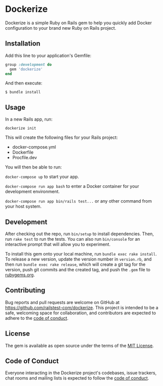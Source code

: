 # Dockerize

Dockerize is a simple Ruby on Rails gem to help you quickly add Docker configuration to your brand new Ruby on Rails project.

## Installation

Add this line to your application's Gemfile:

```ruby
group :development do
  gem 'dockerize'
end
```

And then execute:

    $ bundle install

## Usage

In a new Rails app, run:

```
dockerize init
```

This will create the following files for your Rails project:

- docker-compose.yml
- Dockerfile
- Procfile.dev

You will then be able to run:

`docker-compose up` to start your app.

`docker-compose run app bash` to enter a Docker container for your development environment.

`docker-compose run app bin/rails test...` or any other command from your host system.

## Development

After checking out the repo, run `bin/setup` to install dependencies. Then, run `rake test` to run the tests. You can also run `bin/console` for an interactive prompt that will allow you to experiment.

To install this gem onto your local machine, run `bundle exec rake install`. To release a new version, update the version number in `version.rb`, and then run `bundle exec rake release`, which will create a git tag for the version, push git commits and the created tag, and push the `.gem` file to [rubygems.org](https://rubygems.org).

## Contributing

Bug reports and pull requests are welcome on GitHub at https://github.com/railstest-com/dockerize. This project is intended to be a safe, welcoming space for collaboration, and contributors are expected to adhere to the [code of conduct](https://github.com/railstest-com/dockerize/blob/main/CODE_OF_CONDUCT.md).

## License

The gem is available as open source under the terms of the [MIT License](https://opensource.org/licenses/MIT).

## Code of Conduct

Everyone interacting in the Dockerize project's codebases, issue trackers, chat rooms and mailing lists is expected to follow the [code of conduct](https://github.com/railstest-com/dockerize/blob/main/CODE_OF_CONDUCT.md).
